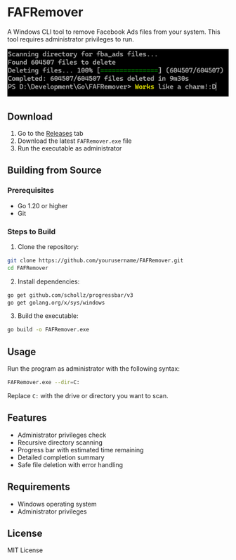 # FAFRemover

A Windows CLI tool to remove Facebook Ads files from your system. This tool requires administrator privileges to run.

![FAFRemover in action](assets/finished.png)

## Download

1. Go to the [Releases](https://github.com/yourusername/FAFRemover/releases) tab
2. Download the latest `FAFRemover.exe` file
3. Run the executable as administrator

## Building from Source

### Prerequisites

- Go 1.20 or higher
- Git

### Steps to Build

1. Clone the repository:
```bash
git clone https://github.com/yourusername/FAFRemover.git
cd FAFRemover
```

2. Install dependencies:
```bash
go get github.com/schollz/progressbar/v3
go get golang.org/x/sys/windows
```

3. Build the executable:
```bash
go build -o FAFRemover.exe
```

## Usage

Run the program as administrator with the following syntax:
```bash
FAFRemover.exe --dir=C:
```

Replace `C:` with the drive or directory you want to scan.

## Features

- Administrator privileges check
- Recursive directory scanning
- Progress bar with estimated time remaining
- Detailed completion summary
- Safe file deletion with error handling

## Requirements

- Windows operating system
- Administrator privileges

## License

MIT License